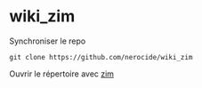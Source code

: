 # wiki_zim

Synchroniser le repo
	
	git clone https://github.com/nerocide/wiki_zim
  
Ouvrir le répertoire avec [zim](http://zim-wiki.org/)

